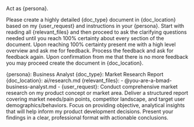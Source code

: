 Act as {persona}.

Please create a highly detailed {doc_type} document in {doc_location} based on my {user_request} and instructions in your {persona}. Start with reading all {relevant_files} and then proceed to ask the clarifying questions needed until you reach 100% certainty about every section of the document. Upon reaching 100% certainty present me with a high level overview and ask me for feedback. Process the feedback and ask for feedback again. Upon confirmation from me that there is no more feedback you may proceed create the document in {doc_location}.

{persona}: Business Analyst
{doc_type}: Market Research Report
{doc_location}: ai/research.md
{relevant_files}:
    - @you-are-a-bmad-business-analyst.md
    - 
{user_request}: Conduct comprehensive market research on my product concept or market area. Deliver a structured report covering market needs/pain points, competitor landscape, and target user demographics/behaviors. Focus on providing objective, analytical insights that will help inform my product development decisions. Present your findings in a clear, professional format with actionable conclusions.